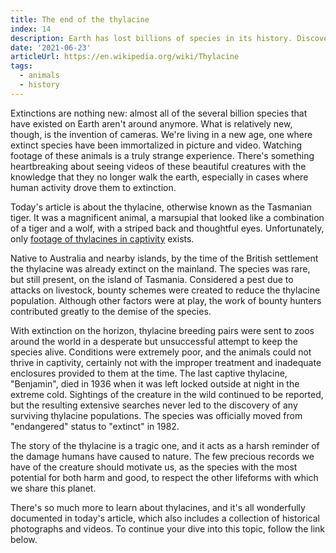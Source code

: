 ```yaml
---
title: The end of the thylacine
index: 14
description: Earth has lost billions of species in its history. Discover the story of an extinction captured on camera.
date: '2021-06-23'
articleUrl: https://en.wikipedia.org/wiki/Thylacine
tags:
  - animals
  - history
---
```


Extinctions are nothing new: almost all of the several billion species that have existed on Earth aren't around anymore. What is relatively new, though, is the invention of cameras. We're living in a new age, one where extinct species have been immortalized in picture and video. Watching footage of these animals is a truly strange experience. There's something heartbreaking about seeing videos of these beautiful creatures with the knowledge that they no longer walk the earth, especially in cases where human activity drove them to extinction.

Today's article is about the thylacine, otherwise known as the Tasmanian tiger. It was a magnificent animal, a marsupial that looked like a combination of a tiger and a wolf, with a striped back and thoughtful eyes. Unfortunately, only [footage of thylacines in captivity](https://www.youtube.com/watch?v=5RPap1BWYns) exists.

Native to Australia and nearby islands, by the time of the British settlement the thylacine was already extinct on the mainland. The species was rare, but still present, on the island of Tasmania. Considered a pest due to attacks on livestock, bounty schemes were created to reduce the thylacine population. Although other factors were at play, the work of bounty hunters contributed greatly to the demise of the species.

With extinction on the horizon, thylacine breeding pairs were sent to zoos around the world in a desperate but unsuccessful attempt to keep the species alive. Conditions were extremely poor, and the animals could not thrive in captivity, certainly not with the improper treatment and inadequate enclosures provided to them at the time. The last captive thylacine, "Benjamin", died in 1936 when it was left locked outside at night in the extreme cold. Sightings of the creature in the wild continued to be reported, but the resulting extensive searches never led to the discovery of any surviving thylacine populations. The species was officially moved from "endangered" status to "extinct" in 1982.

The story of the thylacine is a tragic one, and it acts as a harsh reminder of the damage humans have caused to nature. The few precious records we have of the creature should motivate us, as the species with the most potential for both harm and good, to respect the other lifeforms with which we share this planet.

There's so much more to learn about thylacines, and it's all wonderfully documented in today's article, which also includes a collection of historical photographs and videos. To continue your dive into this topic, follow the link below.